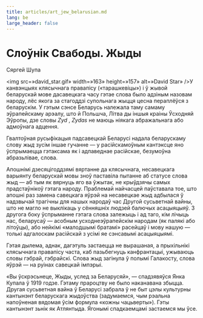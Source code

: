 ```yaml
---
title: articles/art_jew_belarusian.md 
lang: be
large_header: false
---
```



<h1 id=»слоўнік-свабоды.-жыды»>Слоўнік Свабоды. Жыды</h1>

Сяргей Шупа


<img src=»david_star.gif» width=»163» height=»157» alt=»David Star» />У канвэнцыях клясычнага правапісу («тарашкевіцы») і ў жывой беларускай мове дасавецкага часу гэтае слова было адзіным назовам народу, лёс якога за стагоддзі супольнага жыцця цесна пераплёўся з беларускім. У гэтым сэнсе Беларусь належала таму самаму эўрапейскаму арэалу, што й Польшча, Літва ды іншыя краіны Ўсходняй Эўропы, дзе словы  *Zyd* ,  *Zydas*  не  маюць ніякага абражальнага або адмоўнага адцення.


Гвалтоўная русыфікацыя падсавецкай Беларусі надала беларускаму слову  *жыд*  зусім іншае гучанне — у расійскамоўным кантэксце яно ўспрымаецца гэтаксама як і адпаведнае расійскае, безумоўна абразьлівае, слова.


Апошнімі дзесяцігоддзямі вяртанне да клясычнага, несавецкага варыянту беларускай мовы зноў паставіла пытанне аб статусе слова жыд — аб тым як вярнуць яго ва ўжытак, не  крыўдзячы самых прадстаўнікоў гэтага народу. Праблемай найчасцей паўставала тое, што апошні раз замена савецкага яўрэй на несавецкае жыд адбылася ў надзвычай трагічны для нашых народаў час Другой сусьветнай вайны, што не магло не выклікаць у сённяшніх людзей балючых асацыяцыяў. З другога боку ўспрыманне гэтага слова залежыць і ад таго, кім лічыць нас, беларусаў — асобным усходнеэўрапейскім народам (як палякі або літоўцы), або нейкімі «малодшымі братамі» расейцаў і мову нашую — толькі адгалоскам расійскай з усімі яе сэнсавымі асацыяцыямі.


Гэтая дылема, аднак, дагэтуль застаецца не вырашаная, а прыхільнікі клясычнага правапісу часта, каб пазьбегнуць канфрантацыі, ужываюць словы гэбрай, гэбрайскі. Слова жыд загінула ў полымі Галакосту, слова яўрэй — на руінах савецкай імпэрыі.


«Вы ўскрэсьнеце, Жыды, услед за Беларусяй», — спадзявяўся Янка Купала ў 1919 годзе. Гэтаму прароцтву не было наканавана збыцца. Другая сусьветная вайна ў Беларусі забрала ў не быт цэлы культурны кантынэнт беларускага жыдоўства (задумаемся, чым рэальна напоўненая вядомая ўсім формула «кожны чацьверты»). Гэты кантынэнт зьнік як Атлянтыда. Ягонымі спадкаемцамі застаемся мы ўсе.


